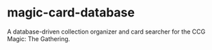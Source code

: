 # magic-card-database
A database-driven collection organizer and card searcher for the CCG Magic: The Gathering.
